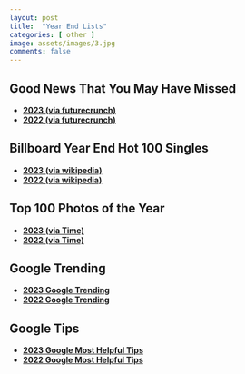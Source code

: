 ```yaml
---
layout: post
title:  "Year End Lists"
categories: [ other ]
image: assets/images/3.jpg
comments: false
---
```


## Good News That You May Have Missed

+ **[2023 (via futurecrunch)](https://futurecrunch.com/goodnews2023/)**
+ **[2022 (via futurecrunch)](https://futurecrunch.com/goodnews2022/)**

## Billboard Year End Hot 100 Singles

+ **[2023 (via wikipedia)](https://en.wikipedia.org/wiki/Billboard_Year-End_Hot_100_singles_of_2023)**
+ **[2022 (via wikipedia)](https://en.wikipedia.org/wiki/Billboard_Year-End_Hot_100_singles_of_2022)**

## Top 100 Photos of the Year

+ **[2023 (via Time)](https://time.com/6337364/top-100-photos-2023/)**
+ **[2022 (via Time)](https://time.com/6234958/top-100-photos-2022/)**

## Google Trending
+ **[2023 Google Trending](https://trends.google.com/trends/yis/2023/GLOBAL/)**
+ **[2022 Google Trending](https://trends.google.com/trends/yis/2022/GLOBAL/)**

## Google Tips
+ **[2023 Google Most Helpful Tips](https://blog.google/inside-google/google-most-helpful-tips-2023/)**
+ **[2022 Google Most Helpful Tips](https://blog.google/inside-google/most-helpful-tips-2022/)**

